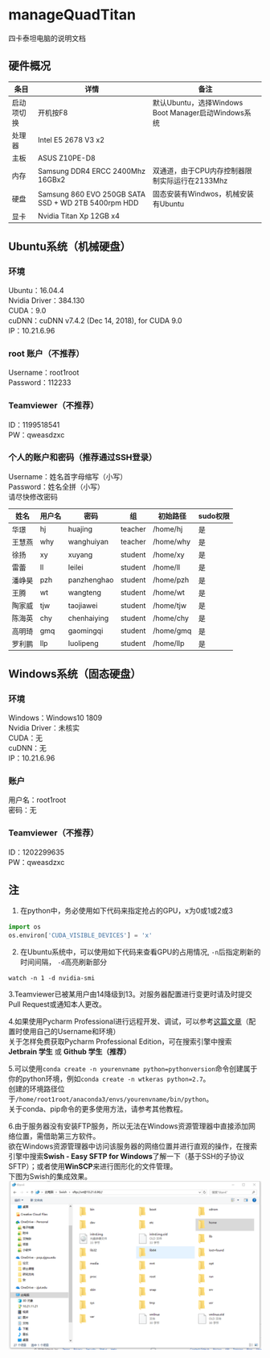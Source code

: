 # manageQuadTitan
四卡泰坦电脑的说明文档

## 硬件概况

| 条目 | 详情 | 备注 |
| ------ | ------ | ------ |
| 启动项切换 | 开机按F8 | 默认Ubuntu，选择Windows Boot Manager启动Windows系统 |
| 处理器 | Intel E5 2678 V3 x2 |  |
| 主板 | ASUS Z10PE-D8 |  |
| 内存 | Samsung DDR4 ERCC 2400Mhz 16GBx2 | 双通道，由于CPU内存控制器限制实际运行在2133Mhz |
| 硬盘 | Samsung 860 EVO 250GB SATA SSD + WD 2TB 5400rpm HDD | 固态安装有Windwos，机械安装有Ubuntu |
| 显卡 | Nvidia Titan Xp 12GB x4 |  |

## Ubuntu系统（机械硬盘）

### 环境
Ubuntu：16.04.4  
Nvidia Driver：384.130  
CUDA：9.0  
cuDNN：cuDNN v7.4.2 (Dec 14, 2018), for CUDA 9.0  
IP：10.21.6.96  

### root 账户（不推荐）
Username：root1root  
Password：112233

### Teamviewer（不推荐）
ID：1199518541  
PW：qweasdzxc

### 个人的账户和密码（推荐通过SSH登录）
Username：姓名首字母缩写（小写）  
Password：姓名全拼（小写）  
请尽快修改密码  

| 姓名 | 用户名 | 密码 | 组 | 初始路径 | sudo权限  |
| ------ | ------ | ------ | ------ | ------ | ------ |
| 华璟 | hj | huajing | teacher | /home/hj | 是 |
| 王慧燕 | why | wanghuiyan | teacher | /home/why | 是 |
| 徐扬 | xy | xuyang | student | /home/xy | 是 |
| 雷蕾 | ll | leilei | student | /home/ll | 是 |
| 潘峥昊 | pzh | panzhenghao | student | /home/pzh | 是 |
| 王腾 | wt | wangteng | student | /home/wt | 是 |
| 陶家威 | tjw | taojiawei | student | /home/tjw | 是 |
| 陈海英 | chy | chenhaiying | student | /home/chy | 是 |
| 高明琦 | gmq | gaomingqi | student | /home/gmq | 是 |
| 罗利鹏 | llp | luolipeng | student | /home/llp | 是 |

## Windows系统（固态硬盘）

### 环境
Windows：Windows10 1809  
Nvidia Driver：未核实  
CUDA：无  
cuDNN：无  
IP：10.21.6.96  

### 账户
用户名：root1root  
密码：无

### Teamviewer（不推荐）
ID：1202299635  
PW：qweasdzxc

## 注
1. 在python中，务必使用如下代码来指定抢占的GPU，x为0或1或2或3
```python
import os
os.environ['CUDA_VISIBLE_DEVICES'] = 'x' 
```
2. 在Ubuntu系统中，可以使用如下代码来查看GPU的占用情况, `-n`后指定刷新的时间间隔， `-d`高亮刷新部分
```linux
watch -n 1 -d nvidia-smi
```
3.Teamviewer已被某用户由14降级到13。对服务器配置进行变更时请及时提交Pull Request或通知本人更改。  
  
4.如果使用Pycharm Professional进行远程开发、调试，可以参考[这篇文章](https://blog.csdn.net/yejingtao703/article/details/80292486)（配置时使用自己的Username和环境）  
  关于怎样免费获取Pycharm Professional Edition，可在搜索引擎中搜索 **Jetbrain 学生** 或 **Github 学生（推荐）**   
    
5.可以使用`conda create -n yourenvname python=pythonversion`命令创建属于你的python环境，例如`conda create -n wtkeras python=2.7`。  
  创建的环境路径位于`/home/root1root/anaconda3/envs/yourenvname/bin/python`。  
  关于conda、pip命令的更多使用方法，请参考其他教程。  
    
6.由于服务器没有安装FTP服务，所以无法在Windows资源管理器中直接添加网络位置，需借助第三方软件。  
  欲在Windows资源管理器中访问该服务器的网络位置并进行直观的操作，在搜索引擎中搜索**Swish - Easy SFTP for Windows**了解一下（基于SSH的子协议SFTP）；或者使用**WinSCP**来进行图形化的文件管理。  
  下图为Swish的集成效果。  
  ![图片无法加载](https://raw.githubusercontent.com/chwangteng/manageQuadTitan/master/swish.png)
